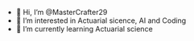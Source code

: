 - 👋 Hi, I’m @MasterCrafter29
- 👀 I’m interested in Actuarial sicence, AI and Coding
- 🌱 I’m currently learning Actuarial science
